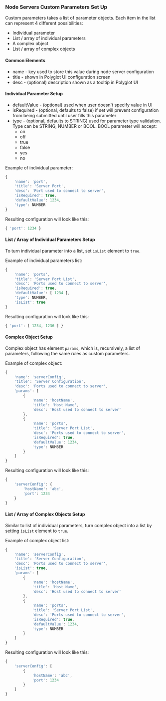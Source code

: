 ### Node Servers Custom Parameters Set Up

Custom parameters takes a list of parameter objects. Each item in the list can represent 4 different possibilities:

* Individual parameter
* List / array of individual parameters
* A complex object
* List / array of complex objects

#### Common Elements

* name - key used to store this value during node server configuration
* title - shown in Polyglot UI configuration screen
* desc - (optional) description shown as a tooltip in Polyglot UI

#### Individual Parameter Setup

* defaultValue - (optional) used when user doesn't specify value in UI
* isRequired - (optional, defaults to false) if set will prevent configuration from being submitted until user fills this parameter
* type - (optional, defaults to STRING) used for parameter type validation. Type can be STRING, NUMBER or BOOL. BOOL parameter will accept:
    * on
    * off
    * true
    * false
    * yes
    * no

Example of individual parameter:

```javascript
{
    'name': 'port',
    'title': 'Server Port',
    'desc': 'Port used to connect to server',
    'isRequired': true,
    'defaultValue': 1234,
    'type': NUMBER
}
```

Resulting configuration will look like this:

```javascript
{ 'port': 1234 }
```

#### List / Array of Individual Parameters Setup

To turn individual parameter into a list, set `isList` element to `true`.

Example of individual parameters list:

```javascript
{
    'name': 'ports',
    'title': 'Server Port List',
    'desc': 'Ports used to connect to server',
    'isRequired': true,
    'defaultValue': [ 1234 ],
    'type': NUMBER,
    'isList': true
}
```

Resulting configuration will look like this:

```javascript
{ 'port': [ 1234, 1236 ] }
```

#### Complex Object Setup

Complex object has element `params`, which is, recursively, a list of parameters, following the same rules as custom parameters.

Example of complex object:

```javascript
{
    'name': 'serverConfig',
    'title': 'Server Configuration',
    'desc': 'Ports used to connect to server',
    'params': [
        {
            'name': 'hostName',
            'title': 'Host Name',
            'desc': 'Host used to connect to server'
        },
        {
            'name': 'ports',
            'title': 'Server Port List',
            'desc': 'Ports used to connect to server',
            'isRequired': true,
            'defaultValue': 1234,
            'type': NUMBER
        }
    ]
}
```

Resulting configuration will look like this:

```javascript
{
    'serverConfig': {
        'hostName': 'abc',
        'port': 1234
    }
}
```

#### List / Array of Complex Objects Setup

Similar to list of individual parameters, turn complex object into a list by setting `isList` element to `true`.

Example of complex object list:

```javascript
{
    'name': 'serverConfig',
    'title': 'Server Configuration',
    'desc': 'Ports used to connect to server',
    'isList': true,
    'params': [
        {
            'name': 'hostName',
            'title': 'Host Name',
            'desc': 'Host used to connect to server'
        },
        {
            'name': 'ports',
            'title': 'Server Port List',
            'desc': 'Ports used to connect to server',
            'isRequired': true,
            'defaultValue': 1234,
            'type': NUMBER
        }
    ]
}
```

Resulting configuration will look like this:

```javascript
{
    'serverConfig': [
        {
            'hostName': 'abc',
            'port': 1234
        }
    ]
}
```
